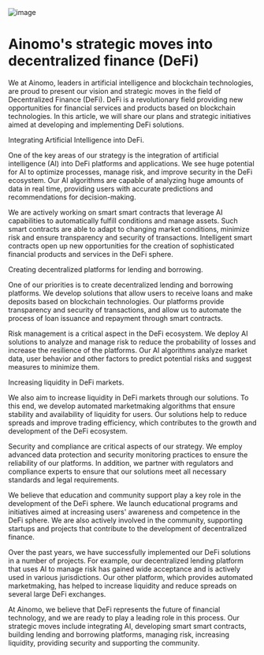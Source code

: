 <img src="" alt="image">
<br>
<h1>Ainomo's strategic moves into decentralized finance (DeFi)
</h1>
<p>We at Ainomo, leaders in artificial intelligence and blockchain technologies, are proud to present our vision and strategic moves in the field of Decentralized Finance (DeFi). DeFi is a revolutionary field providing new opportunities for financial services and products based on blockchain technologies. In this article, we will share our plans and strategic initiatives aimed at developing and implementing DeFi solutions.
</p>
<p>Integrating Artificial Intelligence into DeFi.
</p>
<p>One of the key areas of our strategy is the integration of artificial intelligence (AI) into DeFi platforms and applications. We see huge potential for AI to optimize processes, manage risk, and improve security in the DeFi ecosystem. Our AI algorithms are capable of analyzing huge amounts of data in real time, providing users with accurate predictions and recommendations for decision-making.
</p>
<p>We are actively working on smart smart contracts that leverage AI capabilities to automatically fulfill conditions and manage assets. Such smart contracts are able to adapt to changing market conditions, minimize risk and ensure transparency and security of transactions. Intelligent smart contracts open up new opportunities for the creation of sophisticated financial products and services in the DeFi sphere.
</p>
<p>Creating decentralized platforms for lending and borrowing.
</p>
<p>One of our priorities is to create decentralized lending and borrowing platforms. We develop solutions that allow users to receive loans and make deposits based on blockchain technologies. Our platforms provide transparency and security of transactions, and allow us to automate the process of loan issuance and repayment through smart contracts.
</p>
<p>Risk management is a critical aspect in the DeFi ecosystem. We deploy AI solutions to analyze and manage risk to reduce the probability of losses and increase the resilience of the platforms. Our AI algorithms analyze market data, user behavior and other factors to predict potential risks and suggest measures to minimize them.
</p>
<p>Increasing liquidity in DeFi markets.
</p>
<p>We also aim to increase liquidity in DeFi markets through our solutions. To this end, we develop automated marketmaking algorithms that ensure stability and availability of liquidity for users. Our solutions help to reduce spreads and improve trading efficiency, which contributes to the growth and development of the DeFi ecosystem.
</p>
<p>Security and compliance are critical aspects of our strategy. We employ advanced data protection and security monitoring practices to ensure the reliability of our platforms. In addition, we partner with regulators and compliance experts to ensure that our solutions meet all necessary standards and legal requirements.
</p>
<p>We believe that education and community support play a key role in the development of the DeFi sphere. We launch educational programs and initiatives aimed at increasing users' awareness and competence in the DeFi sphere. We are also actively involved in the community, supporting startups and projects that contribute to the development of decentralized finance.
</p>
<p>Over the past years, we have successfully implemented our DeFi solutions in a number of projects. For example, our decentralized lending platform that uses AI to manage risk has gained wide acceptance and is actively used in various jurisdictions. Our other platform, which provides automated marketmaking, has helped to increase liquidity and reduce spreads on several large DeFi exchanges.
</p>
<p>At Ainomo, we believe that DeFi represents the future of financial technology, and we are ready to play a leading role in this process. Our strategic moves include integrating AI, developing smart smart contracts, building lending and borrowing platforms, managing risk, increasing liquidity, providing security and supporting the community.</p>